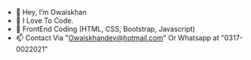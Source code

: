 - 👋 Hey, I’m Owaiskhan
- 👀 I Love To Code.
- 🌱 FrontEnd Coding (HTML, CSS, Bootstrap, Javascript) 
- 📫 Contact Via "Owaiskhandev@hotmail.com" Or Whatsapp at "0317-0022021"

